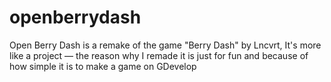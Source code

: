# openberrydash
Open Berry Dash is a remake of the game "Berry Dash" by Lncvrt, It's more like a project — the reason why I remade it is just for fun and because of how simple it is to make a game on GDevelop
